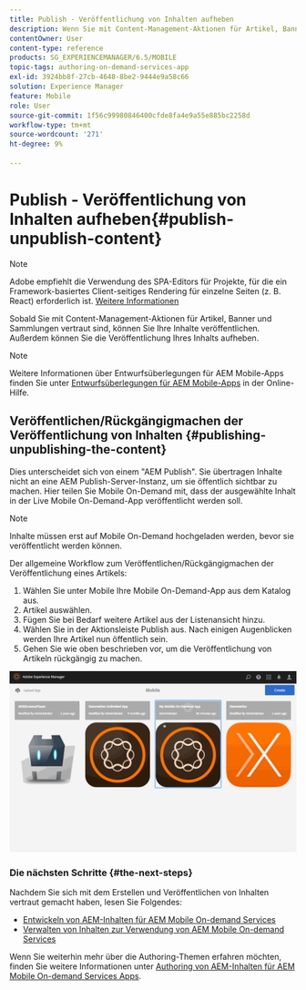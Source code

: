 ```yaml
---
title: Publish - Veröffentlichung von Inhalten aufheben
description: Wenn Sie mit Content-Management-Aktionen für Artikel, Banner und Sammlungen vertraut sind, erfahren Sie auf dieser Seite , wie Sie Ihre Inhalte veröffentlichen können. Außerdem können Sie die Veröffentlichung Ihres Inhalts aufheben.
contentOwner: User
content-type: reference
products: SG_EXPERIENCEMANAGER/6.5/MOBILE
topic-tags: authoring-on-demand-services-app
exl-id: 3924bb8f-27cb-4648-8be2-9444e9a58c66
solution: Experience Manager
feature: Mobile
role: User
source-git-commit: 1f56c99980846400cfde8fa4e9a55e885bc2258d
workflow-type: tm+mt
source-wordcount: '271'
ht-degree: 9%

---
```


# Publish - Veröffentlichung von Inhalten aufheben{#publish-unpublish-content}

>[!NOTE]
>
>Adobe empfiehlt die Verwendung des SPA-Editors für Projekte, für die ein Framework-basiertes Client-seitiges Rendering für einzelne Seiten (z. B. React) erforderlich ist. [Weitere Informationen](/help/sites-developing/spa-overview.md)

Sobald Sie mit Content-Management-Aktionen für Artikel, Banner und Sammlungen vertraut sind, können Sie Ihre Inhalte veröffentlichen. Außerdem können Sie die Veröffentlichung Ihres Inhalts aufheben.

>[!NOTE]
>
>Weitere Informationen über Entwurfsüberlegungen für AEM Mobile-Apps finden Sie unter [Entwurfsüberlegungen für AEM Mobile-Apps](https://helpx.adobe.com/digital-publishing-solution/help/aem-mobile-end-of-life-faq.html) in der Online-Hilfe.

## Veröffentlichen/Rückgängigmachen der Veröffentlichung von Inhalten {#publishing-unpublishing-the-content}

Dies unterscheidet sich von einem &quot;AEM Publish&quot;. Sie übertragen Inhalte nicht an eine AEM Publish-Server-Instanz, um sie öffentlich sichtbar zu machen. Hier teilen Sie Mobile On-Demand mit, dass der ausgewählte Inhalt in der Live Mobile On-Demand-App veröffentlicht werden soll.

>[!NOTE]
>
>Inhalte müssen erst auf Mobile On-Demand hochgeladen werden, bevor sie veröffentlicht werden können.

Der allgemeine Workflow zum Veröffentlichen/Rückgängigmachen der Veröffentlichung eines Artikels:

1. Wählen Sie unter Mobile Ihre Mobile On-Demand-App aus dem Katalog aus.
1. Artikel auswählen.
1. Fügen Sie bei Bedarf weitere Artikel aus der Listenansicht hinzu.
1. Wählen Sie in der Aktionsleiste Publish aus. Nach einigen Augenblicken werden Ihre Artikel nun öffentlich sein.
1. Gehen Sie wie oben beschrieben vor, um die Veröffentlichung von Artikeln rückgängig zu machen.

<!-- FAIL >>[!NOTE]
>
>Generally, you should preflight before publishing. See [Previewing with Preflight](/content/docs/en/aem/6-3/administer/mobile-apps/aem-mobile/previewing-with-preflight-on-demand-services.md) for more details.-->

![chlimage_1-9](assets/chlimage_1-9.gif)

### Die nächsten Schritte {#the-next-steps}

Nachdem Sie sich mit dem Erstellen und Veröffentlichen von Inhalten vertraut gemacht haben, lesen Sie Folgendes:

* [Entwickeln von AEM-Inhalten für AEM Mobile On-demand Services](/help/mobile/aem-mobile-on-demand.md)
* [Verwalten von Inhalten zur Verwendung von AEM Mobile On-demand Services](/help/mobile/aem-mobile.md)

Wenn Sie weiterhin mehr über die Authoring-Themen erfahren möchten, finden Sie weitere Informationen unter [Authoring von AEM-Inhalten für AEM Mobile On-demand Services Apps](/help/mobile/mobile-apps-ondemand.md).
